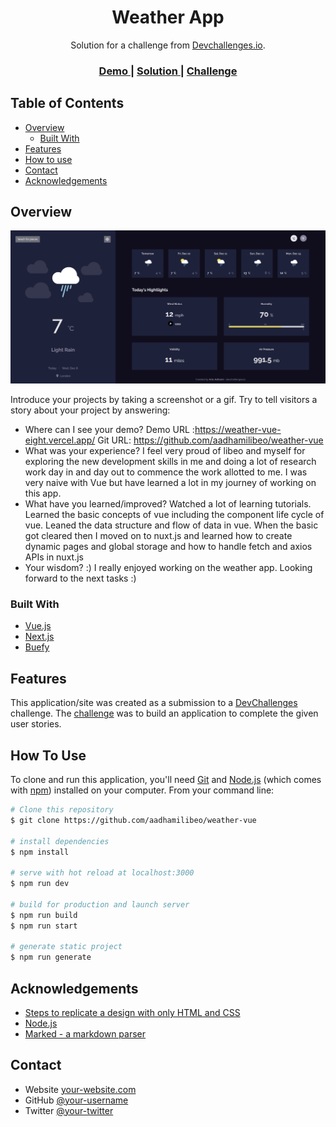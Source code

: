 <!-- Please update value in the {}  -->

<h1 align="center">Weather App</h1>

<div align="center">
   Solution for a challenge from  <a href="http://devchallenges.io" target="_blank">Devchallenges.io</a>.
</div>

<div align="center">
  <h3>
    <a href="https://weather-vue-eight.vercel.app/">
      Demo
    </a>
    <span> | </span>
    <a href="https://github.com/aadhamilibeo/weather-vue">
      Solution
    </a>
    <span> | </span>
    <a href="https://devchallenges.io/challenges/mM1UIenRhK808W8qmLWv">
      Challenge
    </a>
  </h3>
</div>

<!-- TABLE OF CONTENTS -->

## Table of Contents

- [Overview](#overview)
  - [Built With](#built-with)
- [Features](#features)
- [How to use](#how-to-use)
- [Contact](#contact)
- [Acknowledgements](#acknowledgements)

<!-- OVERVIEW -->

## Overview

![screenshot](https://raw.githubusercontent.com/aadhamilibeo/weather-vue/master/screenshot.png)

Introduce your projects by taking a screenshot or a gif. Try to tell visitors a story about your project by answering:

- Where can I see your demo?
    Demo URL :https://weather-vue-eight.vercel.app/
    Git URL: https://github.com/aadhamilibeo/weather-vue
- What was your experience?
    I feel very proud of libeo and myself for exploring the new development skills in me and doing a lot of research work day in and day out to commence the work allotted to me. I was very naive with Vue but have learned a lot in my journey of working on this app. 
- What have you learned/improved?
    Watched a lot of learning tutorials. Learned the basic concepts of vue including the component life cycle of vue. Leaned the data structure and flow of data in vue. 
    When the basic got cleared then I moved on to nuxt.js and learned how to create dynamic pages and global storage and how to handle fetch and axios APIs in nuxt.js
- Your wisdom? :)
    I really enjoyed working on the weather app. Looking forward to the next tasks :)  
### Built With

<!-- This section should list any major frameworks that you built your project using. Here are a few examples.-->

- [Vue.js](https://vuejs.org/)
- [Next.js](https://nuxtjs.org/)
- [Buefy](https://buefy.org/)

## Features

<!-- List the features of your application or follow the template. Don't share the figma file here :) -->

This application/site was created as a submission to a [DevChallenges](https://devchallenges.io/challenges) challenge. The [challenge](https://devchallenges.io/challenges/mM1UIenRhK808W8qmLWv) was to build an application to complete the given user stories.

## How To Use

<!-- Example: -->

To clone and run this application, you'll need [Git](https://git-scm.com) and [Node.js](https://nodejs.org/en/download/) (which comes with [npm](http://npmjs.com)) installed on your computer. From your command line:

```bash
# Clone this repository
$ git clone https://github.com/aadhamilibeo/weather-vue

# install dependencies
$ npm install

# serve with hot reload at localhost:3000
$ npm run dev

# build for production and launch server
$ npm run build
$ npm run start

# generate static project
$ npm run generate
```

## Acknowledgements

<!-- This section should list any articles or add-ons/plugins that helps you to complete the project. This is optional but it will help you in the future. For example: -->

- [Steps to replicate a design with only HTML and CSS](https://devchallenges-blogs.web.app/how-to-replicate-design/)
- [Node.js](https://nodejs.org/)
- [Marked - a markdown parser](https://github.com/chjj/marked)

## Contact

- Website [your-website.com](https://{your-web-site-link})
- GitHub [@your-username](https://github.com/aadhamilibeo)
- Twitter [@your-twitter](https://{twitter.com/your-username})